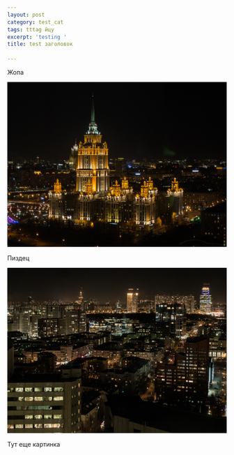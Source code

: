 ```yaml
---
layout: post
category: test_cat
tags: tttag йцу
excerpt: 'testing '
title: test заголовок

---
```

Жопа

![](/uploads/P1160400.jpg)

Пиздец

![](/uploads/P1160399.jpg)

Тут еще картинка